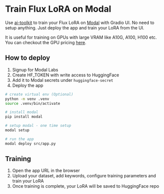 # Train Flux LoRA on Modal

Use [ai-toolkit](https://github.com/ostris/ai-toolkit) to train your Flux LoRA on [Modal](https://modal.com/) with Gradio UI.
No need to setup anything. Just deploy the app and train your LoRA from the UI.

It is useful for training on GPUs with large VRAM like A10G, A100, H100 etc. You can checkout the GPU pricing [here](https://modal.com/pricing).

## How to deploy

1. Signup for Modal Labs
2. Create HF_TOKEN with write access to HuggingFace
3. Add it to Modal secrets under `huggingface-secret`
4. Deploy the app

```sh
# create virtual env (Optional)
python -m venv .venv
source .venv/bin/activate

# install modal
pip install modal

# setup modal - one time setup
modal setup

# run the app
modal deploy src/app.py
```

## Training

1. Open the app URL in the browser
2. Upload your dataset, add keywords, configure training parameters and train your LoRA
3. Once training is complete, your LoRA will be saved to HuggingFace repo
